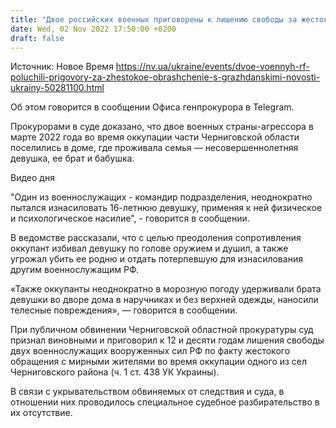 ```yaml
---
title: "Двое российских военных приговорены к лишению свободы за жестокое обращение с гражданскими и сексуальное насилие в Черниговской области"
date: Wed, 02 Nov 2022 17:50:00 +0200
draft: false
---
```

Источник: Новое Время https://nv.ua/ukraine/events/dvoe-voennyh-rf-poluchili-prigovory-za-zhestokoe-obrashchenie-s-grazhdanskimi-novosti-ukrainy-50281100.html


Об этом говорится в сообщении Офиса генпрокурора в Telegram.

Прокурорами в суде доказано, что двое военных страны-агрессора в марте 2022 года во время оккупации части Черниговской области поселились в доме, где проживала семья — несовершеннолетняя девушка, ее брат и бабушка.

 Видео дня   

"Один из военнослужащих - командир подразделения, неоднократно пытался изнасиловать 16-летнюю девушку, применяя к ней физическое и психологическое насилие", - говорится в сообщении.

В ведомстве рассказали, что с целью преодоления сопротивления оккупант избивал девушку по голове оружием и душил, а также угрожал убить ее родню и отдать потерпевшую для изнасилования другим военнослужащим РФ.

«Также оккупанты неоднократно в морозную погоду удерживали брата девушки во дворе дома в наручниках и без верхней одежды, наносили телесные повреждения», — говорится в сообщении.

При публичном обвинении Черниговской областной прокуратуры суд признал виновными и приговорил к 12 и десяти годам лишения свободы двух военнослужащих вооруженных сил РФ по факту жестокого обращения с мирными жителями во время оккупации одного из сел Черниговского района (ч. 1 ст. 438 УК Украины).

В связи с укрывательством обвиняемых от следствия и суда, в отношении них проводилось специальное судебное разбирательство в их отсутствие.
